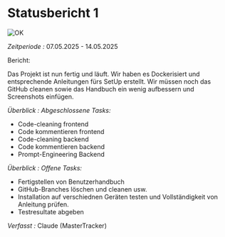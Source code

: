Statusbericht 1
=============
![OK](./graphics/ok.jpg)

*Zeitperiode :* 07.05.2025 - 14.05.2025 

Bericht:

Das Projekt ist nun fertig und läuft. 
Wir haben es Dockerisiert und entsprechende Anleitungen fürs SetUp erstellt. 
Wir müssen noch das GitHub cleanen sowie das Handbuch ein wenig aufbessern und Screenshots einfügen.

*Überblick : Abgeschlossene Tasks:*

- Code-cleaning frontend
- Code kommentieren frontend
- Code-cleaning backend
- Code kommentieren backend
- Prompt-Engineering Backend

*Überblick : Offene Tasks:*

- Fertigstellen von Benutzerhandbuch
- GitHub-Branches löschen und cleanen usw. 
- Installation auf verschiednen Geräten testen und Vollständigkeit von Anleitung prüfen.
- Testresultate abgeben

*Verfasst :* Claude (MasterTracker)